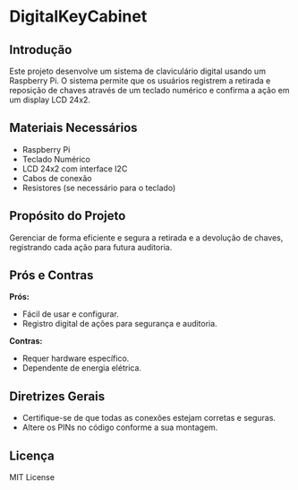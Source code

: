 # DigitalKeyCabinet

## Introdução
Este projeto desenvolve um sistema de claviculário digital usando um Raspberry Pi. O sistema permite que os usuários registrem a retirada e reposição de chaves através de um teclado numérico e confirma a ação em um display LCD 24x2.

## Materiais Necessários
- Raspberry Pi
- Teclado Numérico
- LCD 24x2 com interface I2C
- Cabos de conexão
- Resistores (se necessário para o teclado)

## Propósito do Projeto
Gerenciar de forma eficiente e segura a retirada e a devolução de chaves, registrando cada ação para futura auditoria.

## Prós e Contras
**Prós:**
- Fácil de usar e configurar.
- Registro digital de ações para segurança e auditoria.

**Contras:**
- Requer hardware específico.
- Dependente de energia elétrica.

## Diretrizes Gerais
- Certifique-se de que todas as conexões estejam corretas e seguras.
- Altere os PINs no código conforme a sua montagem.

## Licença
MIT License
